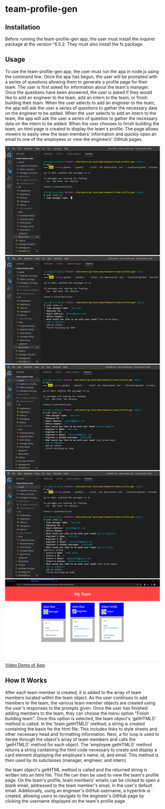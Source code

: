 # team-profile-gen

## Installation
Before running the team-profile-gen app, the user must install the inquirer package at the version ^6.5.2. They must also install the fs package.

## Usage
To use the team-profile-gen app, the user must run the app in node.js using the command line. Once the app has begun, the user will be prompted with a series of questions allowing them to generate a profile page for their team. The user is first asked for information about the team's manager. Once the questions have been answered, the user is asked if they would like to add an engineer to the team, add an intern to the team, or finish building their team. When the user selects to add an engineer to the team, the app will ask the user a series of questions to gather the necessary data on the engineer to be added. When the user selects to add an intern to the team, the app will ask the user a series of question to gather the necessary data on the intern to be added. When the user chooses to finish building the team, an html page is created to display the team's profile. The page allows viewers to easily view the team members' information and quickly open an email to one of the employees or view the engineers' GitHub pages.

![screenshot displaying app's installation and beginning of run](assets/screenshot-1.png)
![screenshot displaying menu options in commandline after manager profile information has been entered](assets/screenshot-2.png)
![screenshot displaying menu options in commandline after engineer's profile information has been entered](assets/screenshot-3.png)
![screenshot displaying menu options in commandline after intern's profile has been entered](assets/screenshot-4.png)
![screenshot of the Team Profile html page generated by the app](assets/screenshot-5.png)
[Video Demo of App](https://drive.google.com/file/d/19K3-rl0I1NrLF1v2HUSWkpKVYffDG5s5/view)

## How It Works
After each team member is created, it is added to the array of team members located within the team object. As the user continues to add members to the team, the various team member objects are created using the user's responses to the prompts given. Once the user has finished adding members to the team, they can choose the menu option "Finish building team". Once this option is selected, the team object's 'getHTML()' method is called. In the 'team.getHTML()' method, a string is created containing the basis for the html file. This includes links to style sheets and other necessary head and formatting information. Next, a for loop is used to iterate through the object's array of team members and calls the 'getHTML()' method for each object. The 'employee.getHTML()' method returns a string containing the html code necessary to create and display a card element displaying the employee's name, id, and email. This method is then used by its subclasses (manager, engineer, and intern) 


the team object's getHTML method is called and the returned string is written into an html file. This file can then be used to view the team's profile page. On the team's profile, team members' emails can be clicked to open a blank email, addressed to the team member's email, in the user's default email. Additionally, using an engineer's GitHub username, a hyperlink is created, allowing users to navigate to the engineer's GitHub page by clicking the username displayed on the team's profile page.